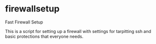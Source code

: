 # firewallsetup
Fast Firewall Setup

This is a script for setting up a firewall with settings for tarpitting ssh and basic protections that everyone needs.
